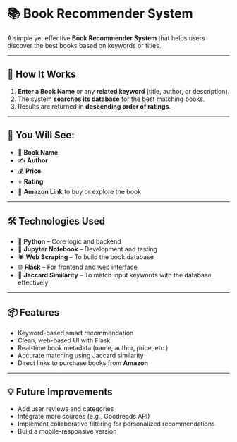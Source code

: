 # 📚 Book Recommender System

A simple yet effective **Book Recommender System** that helps users discover the best books based on keywords or titles.

---

## 🚀 How It Works

1. **Enter a Book Name** or any **related keyword** (title, author, or description).
2. The system **searches its database** for the best matching books.
3. Results are returned in **descending order of ratings**.

---

## 🧾 You Will See:

- 📘 **Book Name**  
- ✍️ **Author**  
- 💰 **Price**  
- ⭐ **Rating**  
- 🔗 **Amazon Link** to buy or explore the book

---

## 🛠️ Technologies Used

- 🐍 **Python** – Core logic and backend  
- 📒 **Jupyter Notebook** – Development and testing  
- 🕷️ **Web Scraping** – To build the book database  
- 🌐 **Flask** – For frontend and web interface  
- 🧮 **Jaccard Similarity** – To match input keywords with the database effectively

---

## 📦 Features

- Keyword-based smart recommendation  
- Clean, web-based UI with Flask  
- Real-time book metadata (name, author, price, etc.)  
- Accurate matching using Jaccard similarity  
- Direct links to purchase books from **Amazon**

---

## 💡 Future Improvements

- Add user reviews and categories  
- Integrate more sources (e.g., Goodreads API)  
- Implement collaborative filtering for personalized recommendations  
- Build a mobile-responsive version

